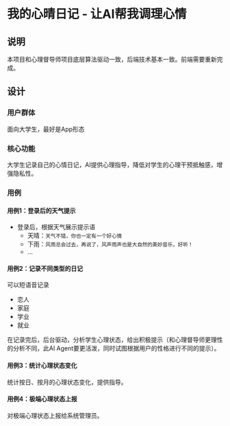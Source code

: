 # 我的心晴日记 - 让AI帮我调理心情

## 说明

本项目和心理督导师项目底层算法驱动一致，后端技术基本一致。前端需要重新完成。

## 设计

### 用户群体

面向大学生，最好是App形态

### 核心功能

大学生记录自己的心情日记，AI提供心理指导，降低对学生的心理干预抵触感，增强隐私性。

### 用例

#### 用例1：登录后的天气提示

- 登录后，根据天气展示提示语
  - 天晴：`天气不错，你也一定有一个好心情`
  - 下雨：`风雨总会过去，再说了，风声雨声也是大自然的美妙音乐，好听！`
  - ...

#### 用例2：记录不同类型的日记

可以短语音记录

- 恋人
- 家庭
- 学业
- 就业

在记录完后，后台驱动，分析学生心理状态，给出积极提示（和心理督导师更理性的分析不同，此AI Agent要更活泼，同时试图根据用户的性格进行不同的提示）。

#### 用例3：统计心理状态变化

统计按日、按月的心理状态变化，提供指导。

#### 用例4：极端心理状态上报

对极端心理状态上报给系统管理员。
